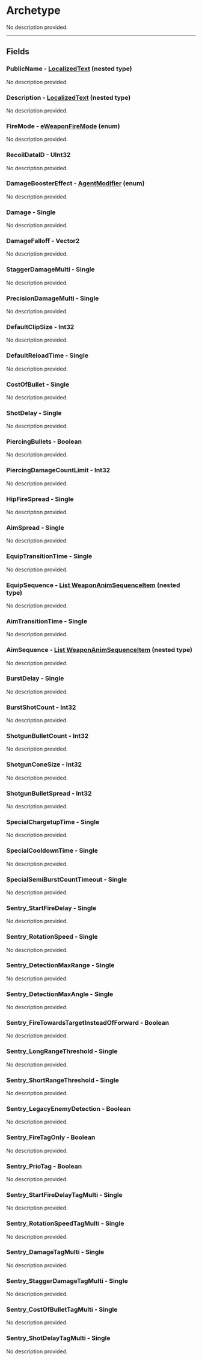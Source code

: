 # Archetype

No description provided.

***

## Fields

### PublicName - [LocalizedText](../nested-types/localizedtext.md) (nested type)

No description provided.

### Description - [LocalizedText](../nested-types/localizedtext.md) (nested type)

No description provided.

### FireMode - [eWeaponFireMode](../enum-types.md#eweaponfiremode) (enum)

No description provided.

### RecoilDataID - UInt32

No description provided.

### DamageBoosterEffect - [AgentModifier](../enum-types.md#agentmodifier) (enum)

No description provided.

### Damage - Single

No description provided.

### DamageFalloff - Vector2

No description provided.

### StaggerDamageMulti - Single

No description provided.

### PrecisionDamageMulti - Single

No description provided.

### DefaultClipSize - Int32

No description provided.

### DefaultReloadTime - Single

No description provided.

### CostOfBullet - Single

No description provided.

### ShotDelay - Single

No description provided.

### PiercingBullets - Boolean

No description provided.

### PiercingDamageCountLimit - Int32

No description provided.

### HipFireSpread - Single

No description provided.

### AimSpread - Single

No description provided.

### EquipTransitionTime - Single

No description provided.

### EquipSequence - [List WeaponAnimSequenceItem](../nested-types/weaponanimsequenceitem.md) (nested type)

No description provided.

### AimTransitionTime - Single

No description provided.

### AimSequence - [List WeaponAnimSequenceItem](../nested-types/weaponanimsequenceitem.md) (nested type)

No description provided.

### BurstDelay - Single

No description provided.

### BurstShotCount - Int32

No description provided.

### ShotgunBulletCount - Int32

No description provided.

### ShotgunConeSize - Int32

No description provided.

### ShotgunBulletSpread - Int32

No description provided.

### SpecialChargetupTime - Single

No description provided.

### SpecialCooldownTime - Single

No description provided.

### SpecialSemiBurstCountTimeout - Single

No description provided.

### Sentry\_StartFireDelay - Single

No description provided.

### Sentry\_RotationSpeed - Single

No description provided.

### Sentry\_DetectionMaxRange - Single

No description provided.

### Sentry\_DetectionMaxAngle - Single

No description provided.

### Sentry\_FireTowardsTargetInsteadOfForward - Boolean

No description provided.

### Sentry\_LongRangeThreshold - Single

No description provided.

### Sentry\_ShortRangeThreshold - Single

No description provided.

### Sentry\_LegacyEnemyDetection - Boolean

No description provided.

### Sentry\_FireTagOnly - Boolean

No description provided.

### Sentry\_PrioTag - Boolean

No description provided.

### Sentry\_StartFireDelayTagMulti - Single

No description provided.

### Sentry\_RotationSpeedTagMulti - Single

No description provided.

### Sentry\_DamageTagMulti - Single

No description provided.

### Sentry\_StaggerDamageTagMulti - Single

No description provided.

### Sentry\_CostOfBulletTagMulti - Single

No description provided.

### Sentry\_ShotDelayTagMulti - Single

No description provided.
